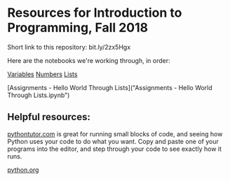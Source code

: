 Resources for Introduction to Programming, Fall 2018
===

Short link to this repository: bit.ly/2zx5Hgx

Here are the notebooks we're working through, in order:

[Variables](Variables.ipynb)
[Numbers](Numbers.ipynb)
[Lists](Lists.ipynb)

[Assignments - Hello World Through Lists]("Assignments - Hello World Through Lists.ipynb")

Helpful resources:
---

[pythontutor.com](https://pythontutor.com) is great for running small blocks of code, and seeing how Python uses your code to do what you want. Copy and paste one of your programs into the editor, and step through your code to see exactly how it runs.

[python.org](https://python.org)